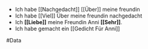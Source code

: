 - Ich habe [[Nachgedacht]] [[Über]] meine freundin
- Ich habe [[Viel]] Über meine freundin nachgedacht
- Ich **[[Liebe]]** meine Freundin Anni **[[Sehr]]**.
- Ich habe gemacht ein [[Gedicht Für Anni]]

#Data